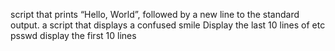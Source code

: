 script that prints “Hello, World”, followed by a new line to the standard output.
a script that displays a confused smile
Display the last 10 lines of etc psswd
display the first 10 lines
